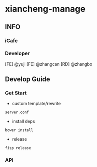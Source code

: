 # xiancheng-manage

## INFO

### iCafe

### Developer

[FE] @yuji
[FE] @zhangcan
[RD] @zhangbo

## Develop Guide

### Get Start

- custom template/rewrite

```
server.conf
```

- install deps

```
bower install
```

- release

```
fisp release
```

### API
